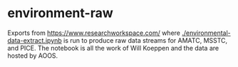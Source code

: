 # environment-raw

Exports from https://www.researchworkspace.com/ where [./environmental-data-extract.ipynb](./environmental-data-extract.ipynb) is run to produce raw data streams for AMATC, MSSTC, and PICE.
The notebook is all the work of Will Koeppen and the data are hosted by AOOS.
